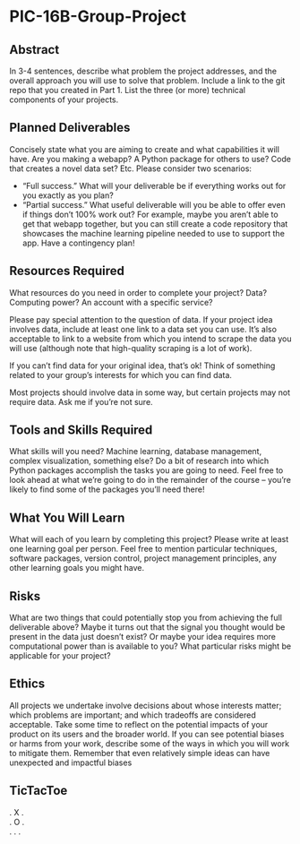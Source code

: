 # PIC-16B-Group-Project
## Abstract
In 3-4 sentences, describe what problem the project addresses, and the overall approach you will use to solve that problem. Include a link to the git repo that you created in Part 1. List the three (or more) technical components of your projects.

## Planned Deliverables
Concisely state what you are aiming to create and what capabilities it will have. Are you making a webapp? A Python package for others to use? Code that creates a novel data set? Etc. Please consider two scenarios:

- “Full success.” What will your deliverable be if everything works out for you exactly as you plan?
- “Partial success.” What useful deliverable will you be able to offer even if things don’t 100% work out? For example, maybe you aren’t able to get that webapp together, but you can still create a code repository that showcases the machine learning pipeline needed to use to support the app. Have a contingency plan!
 

## Resources Required
What resources do you need in order to complete your project? Data? Computing power? An account with a specific service?

Please pay special attention to the question of data. If your project idea involves data, include at least one link to a data set you can use. It’s also acceptable to link to a website from which you intend to scrape the data you will use (although note that high-quality scraping is a lot of work).

If you can’t find data for your original idea, that’s ok! Think of something related to your group’s interests for which you can find data.

Most projects should involve data in some way, but certain projects may not require data. Ask me if you’re not sure.

## Tools and Skills Required
What skills will you need? Machine learning, database management, complex visualization, something else? Do a bit of research into which Python packages accomplish the tasks you are going to need. Feel free to look ahead at what we’re going to do in the remainder of the course – you’re likely to find some of the packages you’ll need there!

## What You Will Learn
What will each of you learn by completing this project? Please write at least one learning goal per person. Feel free to mention particular techniques, software packages, version control, project management principles, any other learning goals you might have.

## Risks
What are two things that could potentially stop you from achieving the full deliverable above? Maybe it turns out that the signal you thought would be present in the data just doesn’t exist? Or maybe your idea requires more computational power than is available to you? What particular risks might be applicable for your project?

## Ethics
All projects we undertake involve decisions about whose interests matter; which problems are important; and which tradeoffs are considered acceptable. Take some time to reflect on the potential impacts of your product on its users and the broader world. If you can see potential biases or harms from your work, describe some of the ways in which you will work to mitigate them. Remember that even relatively simple ideas can have unexpected and impactful biases


## TicTacToe

. X .<br>
. O .<br>
. . .<br>


